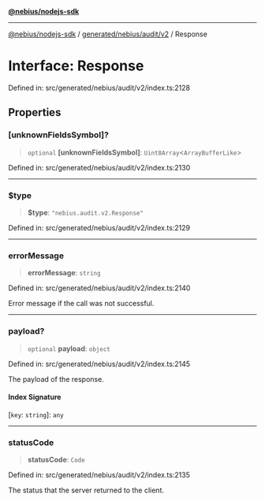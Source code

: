 [**@nebius/nodejs-sdk**](../../../../../README.md)

---

[@nebius/nodejs-sdk](../../../../../README.md) / [generated/nebius/audit/v2](../README.md) / Response

# Interface: Response

Defined in: src/generated/nebius/audit/v2/index.ts:2128

## Properties

### \[unknownFieldsSymbol\]?

> `optional` **\[unknownFieldsSymbol\]**: `Uint8Array`\<`ArrayBufferLike`\>

Defined in: src/generated/nebius/audit/v2/index.ts:2130

---

### $type

> **$type**: `"nebius.audit.v2.Response"`

Defined in: src/generated/nebius/audit/v2/index.ts:2129

---

### errorMessage

> **errorMessage**: `string`

Defined in: src/generated/nebius/audit/v2/index.ts:2140

Error message if the call was not successful.

---

### payload?

> `optional` **payload**: `object`

Defined in: src/generated/nebius/audit/v2/index.ts:2145

The payload of the response.

#### Index Signature

\[`key`: `string`\]: `any`

---

### statusCode

> **statusCode**: `Code`

Defined in: src/generated/nebius/audit/v2/index.ts:2135

The status that the server returned to the client.
